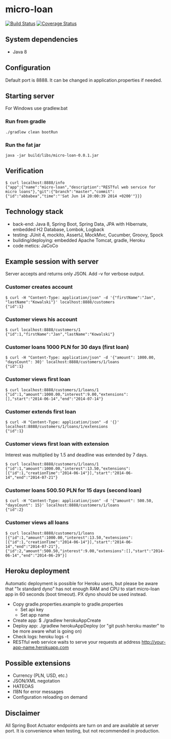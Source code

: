 # micro-loan
[![Build Status](https://travis-ci.org/dst/micro-loan.svg)](https://travis-ci.org/dst/micro-loan)
[![Coverage Status](https://coveralls.io/repos/dst/micro-loan/badge.png)](https://coveralls.io/r/dst/micro-loan)

## System dependencies
- Java 8

## Configuration
Default port is 8888. It can be changed in application.properties if needed.

## Starting server
For Windows use gradlew.bat

### Run from gradle
    ./gradlew clean bootRun

### Run the fat jar
    java -jar build/libs/micro-loan-0.0.1.jar

## Verification
    $ curl localhost:8888/info
    {"app":{"name":"micro-loan","description":"RESTful web service for micro loans"},"git":{"branch":"master","commit":{"id":"abbabea","time":"'Sat Jun 14 20:00:39 2014 +0200'"}}}

## Technology stack
- back-end: Java 8, Spring Boot, Spring Data, JPA with Hibernate, embedded H2 Database, Lombok, Logback
- testing: JUnit 4, mockito, AssertJ, MockMvc, Cucumber, Groovy, Spock
- building/deploying: embedded Apache Tomcat, gradle, Heroku
- code metics: JaCoCo

## Example session with server
Server accepts and returns only JSON. Add -v for verbose output.

### Customer creates account
    $ curl -H "Content-Type: application/json" -d '{"firstName":"Jan", "lastName":"Kowalski"}' localhost:8888/customers
    {"id":1}

### Customer views his account
    $ curl localhost:8888/customers/1
    {"id":1,"firstName":"Jan","lastName":"Kowalski"}

### Customer loans 1000 PLN for 30 days (first loan)
    $ curl -H "Content-Type: application/json" -d '{"amount": 1000.00, "daysCount": 30}' localhost:8888/customers/1/loans
    {"id":1}

### Customer views first loan
    $ curl localhost:8888/customers/1/loans/1
    {"id":1,"amount":1000.00,"interest":9.00,"extensions":[],"start":"2014-06-14","end":"2014-07-14"}
    
### Customer extends first loan
    $ curl -H "Content-Type: application/json" -d '{}' localhost:8888/customers/1/loans/1/extensions
    {"id":1}
    
### Customer views first loan with extension
Interest was multiplied by 1.5 and deadline was extended by 7 days.

    $ curl localhost:8888/customers/1/loans/1
    {"id":1,"amount":1000.00,"interest":13.50,"extensions":[{"id":1,"creationTime":"2014-06-14"}],"start":"2014-06-14","end":"2014-07-21"}

### Customer loans 500.50 PLN for 15 days (second loan)
    $ curl -H "Content-Type: application/json" -d '{"amount": 500.50, "daysCount": 15}' localhost:8888/customers/1/loans
    {"id":2}

### Customer views all loans
    $ curl localhost:8888/customers/1/loans
    [{"id":1,"amount":1000.00,"interest":13.50,"extensions":[{"id":1,"creationTime":"2014-06-14"}],"start":"2014-06-14","end":"2014-07-21"},{"id":2,"amount":500.50,"interest":9.00,"extensions":[],"start":"2014-06-14","end":"2014-06-29"}]

## Heroku deployment
Automatic deployment is possible for Heroku users, but please be aware that "1x standard dyno"
has not enough RAM and CPU to start micro-loan app in 60 seconds (boot timeout).
PX dyno should be used instead.

- Copy gradle.properties.example to gradle.properties
    - Set api key
    - Set app name
- Create app: $ ./gradlew herokuAppCreate
- Deploy app: ./gradlew herokuAppDeploy (or "git push heroku master" to be more aware what is going on)
- Check logs: heroku logs -t
- RESTful web service waits to serve your requests at address http://your-app-name.herokuapp.com

## Possible extensions
- Currency (PLN, USD, etc.)
- JSON/XML negotation
- HATEOAS
- I18N for error messages
- Configuration reloading on demand

## Disclaimer
All Spring Boot Actuator endpoints are turn on and are available at server port. It is convenience when testing,
but not recommended in production.
